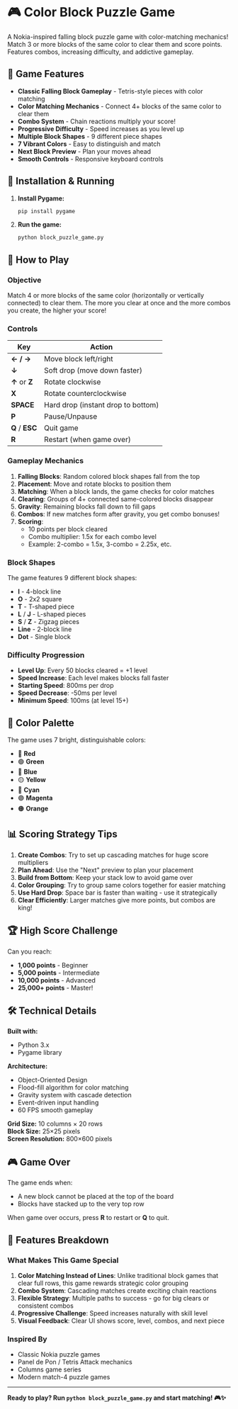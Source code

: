 # 🎮 Color Block Puzzle Game

A Nokia-inspired falling block puzzle game with color-matching mechanics! Match 3 or more blocks of the same color to clear them and score points. Features combos, increasing difficulty, and addictive gameplay.

## 📸 Game Features

- **Classic Falling Block Gameplay** - Tetris-style pieces with color matching
- **Color Matching Mechanics** - Connect 4+ blocks of the same color to clear them
- **Combo System** - Chain reactions multiply your score!
- **Progressive Difficulty** - Speed increases as you level up
- **Multiple Block Shapes** - 9 different piece shapes
- **7 Vibrant Colors** - Easy to distinguish and match
- **Next Block Preview** - Plan your moves ahead
- **Smooth Controls** - Responsive keyboard controls

## 🚀 Installation & Running

1. **Install Pygame:**
   ```bash
   pip install pygame
   ```

2. **Run the game:**
   ```bash
   python block_puzzle_game.py
   ```

## 🎯 How to Play

### Objective
Match 4 or more blocks of the same color (horizontally or vertically connected) to clear them. The more you clear at once and the more combos you create, the higher your score!

### Controls

| Key | Action |
|-----|--------|
| **← / →** | Move block left/right |
| **↓** | Soft drop (move down faster) |
| **↑** or **Z** | Rotate clockwise |
| **X** | Rotate counterclockwise |
| **SPACE** | Hard drop (instant drop to bottom) |
| **P** | Pause/Unpause |
| **Q** / **ESC** | Quit game |
| **R** | Restart (when game over) |

### Gameplay Mechanics

1. **Falling Blocks**: Random colored block shapes fall from the top
2. **Placement**: Move and rotate blocks to position them
3. **Matching**: When a block lands, the game checks for color matches
4. **Clearing**: Groups of 4+ connected same-colored blocks disappear
5. **Gravity**: Remaining blocks fall down to fill gaps
6. **Combos**: If new matches form after gravity, you get combo bonuses!
7. **Scoring**: 
   - 10 points per block cleared
   - Combo multiplier: 1.5x for each combo level
   - Example: 2-combo = 1.5x, 3-combo = 2.25x, etc.

### Block Shapes

The game features 9 different block shapes:
- **I** - 4-block line
- **O** - 2x2 square
- **T** - T-shaped piece
- **L** / **J** - L-shaped pieces
- **S** / **Z** - Zigzag pieces
- **Line** - 2-block line
- **Dot** - Single block

### Difficulty Progression

- **Level Up**: Every 50 blocks cleared = +1 level
- **Speed Increase**: Each level makes blocks fall faster
- **Starting Speed**: 800ms per drop
- **Speed Decrease**: -50ms per level
- **Minimum Speed**: 100ms (at level 15+)

## 🎨 Color Palette

The game uses 7 bright, distinguishable colors:
- 🔴 **Red**
- 🟢 **Green**  
- 🔵 **Blue**
- 🟡 **Yellow**
- 🔵 **Cyan**
- 🟣 **Magenta**
- 🟠 **Orange**

## 📊 Scoring Strategy Tips

1. **Create Combos**: Try to set up cascading matches for huge score multipliers
2. **Plan Ahead**: Use the "Next" preview to plan your placement
3. **Build from Bottom**: Keep your stack low to avoid game over
4. **Color Grouping**: Try to group same colors together for easier matching
5. **Use Hard Drop**: Space bar is faster than waiting - use it strategically
6. **Clear Efficiently**: Larger matches give more points, but combos are king!

## 🏆 High Score Challenge

Can you reach:
- **1,000 points** - Beginner
- **5,000 points** - Intermediate  
- **10,000 points** - Advanced
- **25,000+ points** - Master!

## 🛠️ Technical Details

**Built with:**
- Python 3.x
- Pygame library

**Architecture:**
- Object-Oriented Design
- Flood-fill algorithm for color matching
- Gravity system with cascade detection
- Event-driven input handling
- 60 FPS smooth gameplay

**Grid Size:** 10 columns × 20 rows  
**Block Size:** 25×25 pixels  
**Screen Resolution:** 800×600 pixels

## 🎮 Game Over

The game ends when:
- A new block cannot be placed at the top of the board
- Blocks have stacked up to the very top row

When game over occurs, press **R** to restart or **Q** to quit.

## 🌟 Features Breakdown

### What Makes This Game Special

1. **Color Matching Instead of Lines**: Unlike traditional block games that clear full rows, this game rewards strategic color grouping
2. **Combo System**: Cascading matches create exciting chain reactions
3. **Flexible Strategy**: Multiple paths to success - go for big clears or consistent combos
4. **Progressive Challenge**: Speed increases naturally with skill level
5. **Visual Feedback**: Clear UI shows score, level, combos, and next piece

### Inspired By

- Classic Nokia puzzle games
- Panel de Pon / Tetris Attack mechanics
- Columns game series
- Modern match-4 puzzle games

---

**Ready to play? Run `python block_puzzle_game.py` and start matching! 🎮✨**
